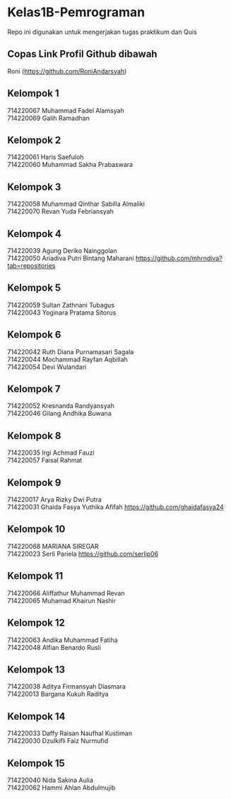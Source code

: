 # Kelas1B-Pemrograman
Repo ini digunakan untuk mengerjakan tugas praktikum dan Quis

## Copas Link Profil Github dibawah 
Roni (https://github.com/RoniAndarsyah)

## Kelompok 1
714220067 Muhammad Fadel Alamsyah <br>
714220069 Galih Ramadhan

## Kelompok 2
714220061 Haris Saefuloh <br>
714220060 Muhammad Sakha Prabaswara

## Kelompok 3
714220058 Muhammad Qinthar Sabilla Almaliki <br>
714220070 Revan Yuda Febriansyah

## Kelompok 4
714220039 Agung Deriko Nainggolan <br>
714220050 Ariadiva Putri Bintang Maharani https://github.com/mhrndiva?tab=repositories

## Kelompok 5
714220059 Sultan Zathnani Tubagus <br>
714220043 Yoginara Pratama Sitorus

## Kelompok 6
714220042 Ruth Diana Purnamasari Sagala <br>
714220044 Mochammad Rayfan Aqbillah <br>
714220054 Devi Wulandari

## Kelompok 7
714220052 Kresnanda Randyansyah <br>
714220046 Gilang Andhika Buwana

## Kelompok 8
714220035 Irgi Achmad Fauzi <br>
714220057 Faisal Rahmat

## Kelompok 9
714220017 Arya Rizky Dwi Putra <br>
714220031 Ghaida Fasya Yuthika Afifah https://github.com/ghaidafasya24

## Kelompok 10
714220068 MARIANA SIREGAR <br>
714220023 Serli Pariela https://github.com/serlip06

## Kelompok 11
714220066 Aliffathur Muhammad Revan <br>
714220065 Muhamad Khairun Nashir

## Kelompok 12
714220063 Andika Muhammad Fatiha <br>
714220048 Alfian Benardo Rusli

## Kelompok 13
714220038 Aditya Firmansyah Diasmara <br>
714220013 Bargana Kukuh Raditya

## Kelompok 14
714220033 Daffy Raisan Naufhal Kustiman <br>
714220030 Dzulkifli Faiz Nurmufid

## Kelompok 15
714220040 Nida Sakina Aulia <br>
714220062 Hammi Ahlan Abdulmujib
